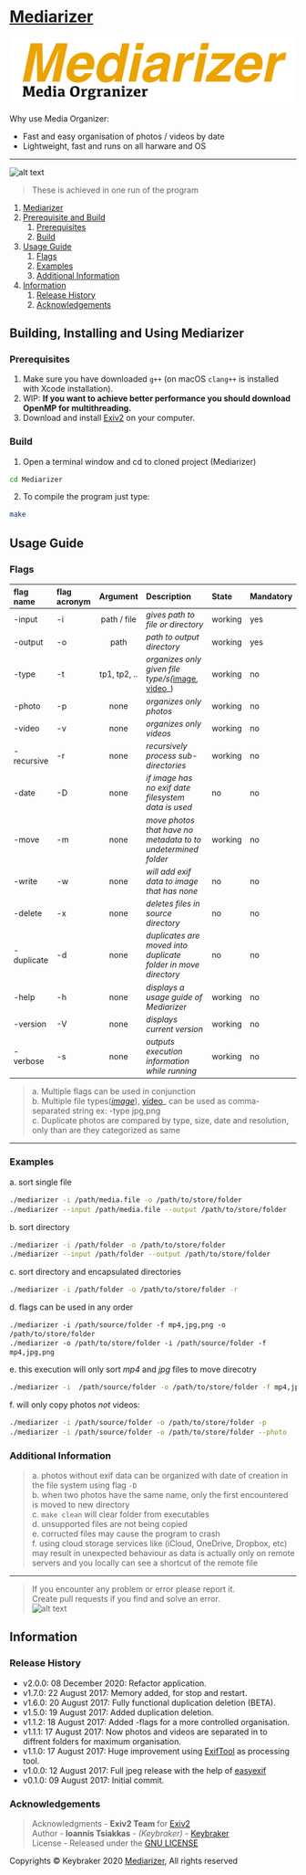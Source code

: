 <div id="1">
  
# [Mediarizer](https://github.com/keybraker/Media-Organizer)
![alt text](https://raw.githubusercontent.com/keybraker/Mediarizer/master/img/new_mediarizer_logo.png)

Why use Media Organizer:
- Fast and easy organisation of photos / videos by date
- Lightweight, fast and runs on all harware and OS

---

![alt text](https://raw.githubusercontent.com/keybraker/Media-Organizer/master/img/mediarizerDisplay.jpg)
<br>

> These is achieved in one run of the program

1. [Mediarizer](#1)
2. [Prerequisite and Build](#2)
   1. [Prerequisites](#2-1)
   2. [Build](#2-2)
3. [Usage Guide](#3)
   1. [Flags](#3-1)
   2. [Examples](#3-2)
   3. [Additional Information](#3-3)
4. [Information](#4)
   1. [Release History](#4-1)
   2. [Acknowledgements](#4-2)

<div id="2">
  
## Building, Installing and Using Mediarizer

<div id="2-1">
  
### Prerequisites
1. Make sure you have downloaded `g++` (on macOS `clang++` is installed with Xcode installation).
2. WIP: __If you want to achieve better performance you should download OpenMP for multithreading.__
3. Download and install [Exiv2](https://www.exiv2.org/) on your computer.

<div id="2-2">
  
### Build

1. Open a terminal window and cd to cloned project (Mediarizer)

```bash
cd Mediarizer
```

2. To compile the program just type:

```bash
make
```

<div id="3">

## Usage Guide

<div id="3-1">

### Flags

| flag name  | flag acronym |   Argument   | Description                                                              | State   | Mandatory |
| :--------- | :----------- | :----------: | :----------------------------------------------------------------------- | :------ | :-------- |
| -input     | -i           | path / file  | _gives path to file or directory_                                        | working | yes       |
| -output    | -o           |     path     | _path to output directory_                                               | working | yes       |
| -type      | -t           | tp1, tp2, .. | _organizes *only* given file type/s(_[image](https://dev.exiv2.org/projects/exiv2/wiki/Supported_image_formats), [video](https://dev.exiv2.org/projects/exiv2/wiki/Supported_video_formats)_) | working | no        |
| -photo     | -p           |     none     | _organizes *only* photos_                                                | working | no        |
| -video     | -v           |     none     | _organizes *only* videos_                                                | working | no        |
| -recursive | -r           |     none     | _recursively process sub-directories_                                    | working | no        |
| -date      | -D           |     none     | _if image has no exif date filesystem data is used_                      | no      | no        |
| -move      | -m           |     none     | _move photos that have no metadata to to undetermined folder_            | working | no        |
| -write     | -w           |     none     | _will add exif data to image that has none_                              | no      | no        |
| -delete    | -x           |     none     | _deletes files in source directory_                                      | no      | no        |
| -duplicate | -d           |     none     | _duplicates are moved into duplicate folder in move directory_           | no      | no        |
| -help      | -h           |     none     | _displays a usage guide of Mediarizer_                                   | working | no        |
| -version   | -V           |     none     | _displays current version_                                               | working | no        |
| -verbose   | -s           |     none     | _outputs execution information while running_                            | working | no        |

> a. Multiple flags can be used in conjunction<br>
> b. Multiple file types(_[image](https://dev.exiv2.org/projects/exiv2/wiki/Supported_image_formats)_), [video](https://dev.exiv2.org/projects/exiv2/wiki/Supported_video_formats)_ can be used as comma-separated string ex: -type jpg,png<br>
> c. Duplicate photos are compared by type, size, date and resolution, only than are they categorized as same<br>

---

<div id="3-2">

### Examples

a. sort single file

```bash
./mediarizer -i /path/media.file -o /path/to/store/folder
./mediarizer --input /path/media.file --output /path/to/store/folder
```

b. sort directory

```bash
./mediarizer -i /path/folder -o /path/to/store/folder
./mediarizer --input /path/folder --output /path/to/store/folder
```

c. sort directory and encapsulated directories

```bash
./mediarizer -i /path/folder -o /path/to/store/folder -r
```

d. flags can be used in any order

```
./mediarizer -i /path/source/folder -f mp4,jpg,png -o /path/to/store/folder
./mediarizer -o /path/to/store/folder -i /path/source/folder -f mp4,jpg,png
```

e. this execution will only sort _mp4_ and _jpg_ files to move direcotry

```bash
./mediarizer -i  /path/source/folder -o /path/to/store/folder -f mp4,jpg
```

f. will only copy photos _not_ videos:

```bash
./mediarizer -i /path/source/folder -o /path/to/store/folder -p
./mediarizer -i /path/source/folder -o /path/to/store/folder --photo
```

<div id="3-3">

### Additional Information

> a. photos without exif data can be organized with date of creation in the file system using flag `-D`<br>
> b. when two photos have the same name, only the first encountered is moved to new directory<br>
> c. `make clean` will clear folder from executables<br>
> d. unsupported files are not being copied<br>
> e. corructed files may cause the program to crash<br>
> f. using cloud storage services like (iCloud, OneDrive, Dropbox, etc) may result in unexpected behaviour 
as data is actually only on remote servers and you locally can see a shortcut of the remote file

---

> If you encounter any problem or error please report it.<br>
> Create pull requests if you find and solve an error.<br>
![alt text](https://raw.githubusercontent.com/keybraker/Media-Organizer/master/img/tired.gif)

<div id="4">

## Information

<div id="4-1">

### Release History

- v2.0.0: 08 December 2020: Refactor application.
- v1.7.0: 22 August 2017: Memory added, for stop and restart.
- v1.6.0: 20 August 2017: Fully functional duplication deletion (BETA).
- v1.5.0: 19 August 2017: Added duplication deletion.
- v1.1.2: 18 August 2017: Added -flags for a more controlled organisation.
- v1.1.1: 17 August 2017: Now photos and videos are separated in to diffrent folders for maximum organisation.
- v1.1.0: 17 August 2017: Huge improvement using [ExifTool](http://owl.phy.queensu.ca/~phil/exiftool/) as processing tool.
- v1.0.0: 12 August 2017: Full jpeg release with the help of [easyexif](https://github.com/mayanklahiri/easyexif)
- v0.1.0: 09 August 2017: Initial commit.

<div id="4-2">

### Acknowledgements

> Acknowledgments - **Exiv2 Team** for [Exiv2](https://github.com/exiv2/exiv2)<br>
> Author - **Ioannis Tsiakkas** - _(Keybraker)_ - [Keybraker](https://github.com/keybraker)<br>
> License - Released under the [GNU LICENSE](http://www.gnu.org/philosophy/free-sw.html)<br>

Copyrights © Keybraker 2020 [Mediarizer](https://github.com/keybraker/Media-Organizer), All rights reserved
